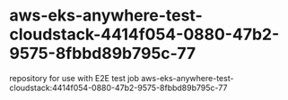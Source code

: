 # aws-eks-anywhere-test-cloudstack-4414f054-0880-47b2-9575-8fbbd89b795c-77
repository for use with E2E test job aws-eks-anywhere-test-cloudstack:4414f054-0880-47b2-9575-8fbbd89b795c-77
